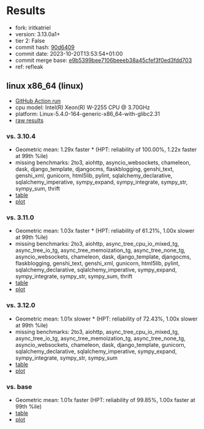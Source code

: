 # Results

- fork: iritkatriel
- version: 3.13.0a1+
- tier 2: False
- commit hash: [90d6409](https://github.com/iritkatriel/cpython/commit/90d6409)
- commit date: 2023-10-20T13:53:54+01:00
- commit merge base: [e9b5399bee7106beeeb38a45cfef3f0ed3fdd703](https://github.com/iritkatriel/cpython/commit/e9b5399bee7106beeeb38a45cfef3f0ed3fdd703)
- ref: refleak

## linux x86_64 (linux)

- [GitHub Action run](https://github.com/faster-cpython/benchmarking/actions/runs/6617043156)
- cpu model: Intel(R) Xeon(R) W-2255 CPU @ 3.70GHz
- platform: Linux-5.4.0-164-generic-x86_64-with-glibc2.31
- [raw results](bm-20231020-linux-x86_64-iritkatriel-refleak-3.13.0a1%2B-90d6409.json)

### vs. 3.10.4

- Geometric mean: 1.29x faster \* (HPT: reliability of 100.00%, 1.22x faster at 99th %ile)
- missing benchmarks: 2to3, aiohttp, asyncio_websockets, chameleon, dask, django_template, djangocms, flaskblogging, genshi_text, genshi_xml, gunicorn, html5lib, pylint, sqlalchemy_declarative, sqlalchemy_imperative, sympy_expand, sympy_integrate, sympy_str, sympy_sum, thrift
- [table](bm-20231020-linux-x86_64-iritkatriel-refleak-3.13.0a1%2B-90d6409-vs-3.10.4.md)
- [plot](bm-20231020-linux-x86_64-iritkatriel-refleak-3.13.0a1%2B-90d6409-vs-3.10.4.png)

### vs. 3.11.0

- Geometric mean: 1.03x faster \* (HPT: reliability of 61.21%, 1.00x slower at 99th %ile)
- missing benchmarks: 2to3, aiohttp, async_tree_cpu_io_mixed_tg, async_tree_io_tg, async_tree_memoization_tg, async_tree_none_tg, asyncio_websockets, chameleon, dask, django_template, djangocms, flaskblogging, genshi_text, genshi_xml, gunicorn, html5lib, pylint, sqlalchemy_declarative, sqlalchemy_imperative, sympy_expand, sympy_integrate, sympy_str, sympy_sum, thrift
- [table](bm-20231020-linux-x86_64-iritkatriel-refleak-3.13.0a1%2B-90d6409-vs-3.11.0.md)
- [plot](bm-20231020-linux-x86_64-iritkatriel-refleak-3.13.0a1%2B-90d6409-vs-3.11.0.png)

### vs. 3.12.0

- Geometric mean: 1.01x slower \* (HPT: reliability of 72.43%, 1.00x slower at 99th %ile)
- missing benchmarks: 2to3, aiohttp, async_tree_cpu_io_mixed_tg, async_tree_io_tg, async_tree_memoization_tg, async_tree_none_tg, asyncio_websockets, chameleon, dask, django_template, gunicorn, sqlalchemy_declarative, sqlalchemy_imperative, sympy_expand, sympy_integrate, sympy_str, sympy_sum
- [table](bm-20231020-linux-x86_64-iritkatriel-refleak-3.13.0a1%2B-90d6409-vs-3.12.0.md)
- [plot](bm-20231020-linux-x86_64-iritkatriel-refleak-3.13.0a1%2B-90d6409-vs-3.12.0.png)

### vs. base

- Geometric mean: 1.01x faster (HPT: reliability of 99.85%, 1.00x faster at 99th %ile)
- [table](bm-20231020-linux-x86_64-iritkatriel-refleak-3.13.0a1%2B-90d6409-vs-base.md)
- [plot](bm-20231020-linux-x86_64-iritkatriel-refleak-3.13.0a1%2B-90d6409-vs-base.png)

